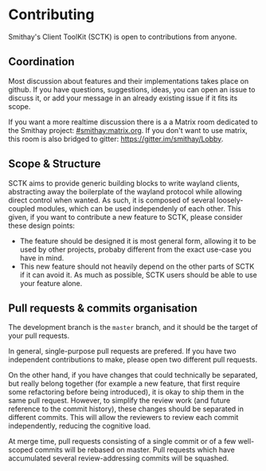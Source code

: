 # Contributing

Smithay's Client ToolKit (SCTK) is open to contributions from anyone.

## Coordination

Most discussion about features and their implementations takes place on github.
If you have questions, suggestions, ideas, you can open an issue to discuss it, or add your message
in an already existing issue if it fits its scope.

If you want a more realtime discussion there is a a Matrix room dedicated to the Smithay project:
[#smithay:matrix.org](https://matrix.to/#/#smithay:matrix.org). If you don't want to use matrix, this room is
also bridged to gitter: https://gitter.im/smithay/Lobby.

## Scope & Structure

SCTK aims to provide generic building blocks to write wayland clients, abstracting away the boilerplate of the
wayland protocol while allowing direct control when wanted. As such, it is composed of several loosely-coupled
modules, which can be used independenly of each other. This given, if you want to contribute a new feature to
SCTK, please consider these design points:

- The feature should be designed it is most general form, allowing it to be used by other projects, probaby
  different from the exact use-case you have in mind.
- This new feature should not heavily depend on the other parts of SCTK if it can avoid it. As much as
  possible, SCTK users should be able to use your feature alone.

## Pull requests & commits organisation

The development branch is the `master` branch, and it should be the target of your pull requests.

In general, single-purpose pull requests are prefered. If you have two independent contributions to make,
please open two different pull requests.

On the other hand, if you have changes that could technically be separated, but really belong together (for
example a new feature, that first require some refactoring before being introduced), it is okay to ship them
in the same pull request. However, to simplify the review work (and future reference to the commit history),
these changes should be separated in different commits. This will allow the reviewers to review each commit
independently, reducing the cognitive load.

At merge time, pull requests consisting of a single commit or of a few well-scoped commits will be rebased on
master. Pull requests which have accumulated several review-addressing commits will be squashed.

